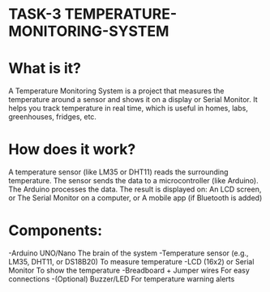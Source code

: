 # TASK-3 TEMPERATURE-MONITORING-SYSTEM

 # What is it?
A Temperature Monitoring System is a project that measures the temperature around a sensor and shows it on a display or Serial Monitor. It helps you track temperature in real time, which is useful in homes, labs, greenhouses, fridges, etc.

# How does it work?
A temperature sensor (like LM35 or DHT11) reads the surrounding temperature.
The sensor sends the data to a microcontroller (like Arduino).
The Arduino processes the data.
The result is displayed on:
An LCD screen, or
The Serial Monitor on a computer, or
A mobile app (if Bluetooth is added)

# Components:
-Arduino UNO/Nano	The brain of the system
-Temperature sensor (e.g., LM35, DHT11, or DS18B20)	To measure temperature
-LCD (16x2) or Serial Monitor	To show the temperature
-Breadboard + Jumper wires	For easy connections
-(Optional) Buzzer/LED	For temperature warning alerts

